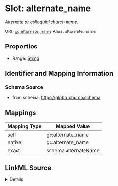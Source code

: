 

# Slot: alternate_name 


_Alternate or colloquial church name._





URI: [gc:alternate_name](https://global.church/schema/alternate_name)
Alias: alternate_name

<!-- no inheritance hierarchy -->







## Properties

* Range: [String](String.md)




## Identifier and Mapping Information






### Schema Source


* from schema: https://global.church/schema




## Mappings

| Mapping Type | Mapped Value |
| ---  | ---  |
| self | gc:alternate_name |
| native | gc:alternate_name |
| exact | schema:alternateName |




## LinkML Source

<details>
```yaml
name: alternate_name
description: Alternate or colloquial church name.
in_subset:
- public
from_schema: https://global.church/schema
exact_mappings:
- schema:alternateName
rank: 1000
alias: alternate_name
range: string

```
</details>
